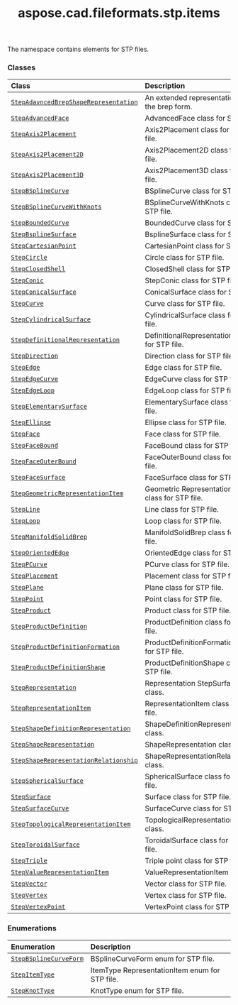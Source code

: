 ﻿---
title: aspose.cad.fileformats.stp.items
second_title: Aspose.CAD for Python via .NET API References
description: 
type: docs
weight: 10
url: /aspose.cad.fileformats.stp.items/
is_root: false
---

The namespace contains elements for STP files.

### Classes
| Class | Description |
| :- | :- |
| [`StepAdavncedBrepShapeRepresentation`](/cad/python-net/aspose.cad.fileformats.stp.items/stepadavncedbrepshaperepresentation) | An extended representation of the brep form. |
| [`StepAdvancedFace`](/cad/python-net/aspose.cad.fileformats.stp.items/stepadvancedface) | AdvancedFace class for STP file. |
| [`StepAxis2Placement`](/cad/python-net/aspose.cad.fileformats.stp.items/stepaxis2placement) | Axis2Placement class for STP file. |
| [`StepAxis2Placement2D`](/cad/python-net/aspose.cad.fileformats.stp.items/stepaxis2placement2d) | Axis2Placement2D class for STP file. |
| [`StepAxis2Placement3D`](/cad/python-net/aspose.cad.fileformats.stp.items/stepaxis2placement3d) | Axis2Placement3D class for STP file. |
| [`StepBSplineCurve`](/cad/python-net/aspose.cad.fileformats.stp.items/stepbsplinecurve) | BSplineCurve class for STP file. |
| [`StepBSplineCurveWithKnots`](/cad/python-net/aspose.cad.fileformats.stp.items/stepbsplinecurvewithknots) | BSplineCurveWithKnots class for STP file. |
| [`StepBoundedCurve`](/cad/python-net/aspose.cad.fileformats.stp.items/stepboundedcurve) | BoundedCurve class for STP file. |
| [`StepBsplineSurface`](/cad/python-net/aspose.cad.fileformats.stp.items/stepbsplinesurface) | BsplineSurface class for STP file. |
| [`StepCartesianPoint`](/cad/python-net/aspose.cad.fileformats.stp.items/stepcartesianpoint) | CartesianPoint class for STP file. |
| [`StepCircle`](/cad/python-net/aspose.cad.fileformats.stp.items/stepcircle) | Circle class for STP file. |
| [`StepClosedShell`](/cad/python-net/aspose.cad.fileformats.stp.items/stepclosedshell) | ClosedShell class for STP file. |
| [`StepConic`](/cad/python-net/aspose.cad.fileformats.stp.items/stepconic) | StepConic class for STP file. |
| [`StepConicalSurface`](/cad/python-net/aspose.cad.fileformats.stp.items/stepconicalsurface) | ConicalSurface class for STP file. |
| [`StepCurve`](/cad/python-net/aspose.cad.fileformats.stp.items/stepcurve) | Curve class for STP file. |
| [`StepCylindricalSurface`](/cad/python-net/aspose.cad.fileformats.stp.items/stepcylindricalsurface) | CylindricalSurface class for STP file. |
| [`StepDefinitionalRepresentation`](/cad/python-net/aspose.cad.fileformats.stp.items/stepdefinitionalrepresentation) | DefinitionalRepresentation class for STP file. |
| [`StepDirection`](/cad/python-net/aspose.cad.fileformats.stp.items/stepdirection) | Direction class for STP file. |
| [`StepEdge`](/cad/python-net/aspose.cad.fileformats.stp.items/stepedge) | Edge class for STP file. |
| [`StepEdgeCurve`](/cad/python-net/aspose.cad.fileformats.stp.items/stepedgecurve) | EdgeCurve class for STP file. |
| [`StepEdgeLoop`](/cad/python-net/aspose.cad.fileformats.stp.items/stepedgeloop) | EdgeLoop class for STP file. |
| [`StepElementarySurface`](/cad/python-net/aspose.cad.fileformats.stp.items/stepelementarysurface) | ElementarySurface class for STP file. |
| [`StepEllipse`](/cad/python-net/aspose.cad.fileformats.stp.items/stepellipse) | Ellipse class for STP file. |
| [`StepFace`](/cad/python-net/aspose.cad.fileformats.stp.items/stepface) | Face class for STP file. |
| [`StepFaceBound`](/cad/python-net/aspose.cad.fileformats.stp.items/stepfacebound) | FaceBound class for STP file. |
| [`StepFaceOuterBound`](/cad/python-net/aspose.cad.fileformats.stp.items/stepfaceouterbound) | FaceOuterBound class for STP file. |
| [`StepFaceSurface`](/cad/python-net/aspose.cad.fileformats.stp.items/stepfacesurface) | FaceSurface class for STP file. |
| [`StepGeometricRepresentationItem`](/cad/python-net/aspose.cad.fileformats.stp.items/stepgeometricrepresentationitem) | Geometric RepresentationItem class for STP file. |
| [`StepLine`](/cad/python-net/aspose.cad.fileformats.stp.items/stepline) | Line class for STP file. |
| [`StepLoop`](/cad/python-net/aspose.cad.fileformats.stp.items/steploop) | Loop class for STP file. |
| [`StepManifoldSolidBrep`](/cad/python-net/aspose.cad.fileformats.stp.items/stepmanifoldsolidbrep) | ManifoldSolidBrep class for STP file. |
| [`StepOrientedEdge`](/cad/python-net/aspose.cad.fileformats.stp.items/steporientededge) | OrientedEdge class for STP file. |
| [`StepPCurve`](/cad/python-net/aspose.cad.fileformats.stp.items/steppcurve) | PCurve class for STP file. |
| [`StepPlacement`](/cad/python-net/aspose.cad.fileformats.stp.items/stepplacement) | Placement class for STP file. |
| [`StepPlane`](/cad/python-net/aspose.cad.fileformats.stp.items/stepplane) | Plane class for STP file. |
| [`StepPoint`](/cad/python-net/aspose.cad.fileformats.stp.items/steppoint) | Point class for STP file. |
| [`StepProduct`](/cad/python-net/aspose.cad.fileformats.stp.items/stepproduct) | Product class for STP file. |
| [`StepProductDefinition`](/cad/python-net/aspose.cad.fileformats.stp.items/stepproductdefinition) | ProductDefinition class for STP file. |
| [`StepProductDefinitionFormation`](/cad/python-net/aspose.cad.fileformats.stp.items/stepproductdefinitionformation) | ProductDefinitionFormation class for STP file. |
| [`StepProductDefinitionShape`](/cad/python-net/aspose.cad.fileformats.stp.items/stepproductdefinitionshape) | ProductDefinitionShape class for STP file. |
| [`StepRepresentation`](/cad/python-net/aspose.cad.fileformats.stp.items/steprepresentation) | Representation StepSurface class. |
| [`StepRepresentationItem`](/cad/python-net/aspose.cad.fileformats.stp.items/steprepresentationitem) | RepresentationItem class for STP file. |
| [`StepShapeDefinitionRepresentation`](/cad/python-net/aspose.cad.fileformats.stp.items/stepshapedefinitionrepresentation) | ShapeDefinitionRepresentation class. |
| [`StepShapeRepresentation`](/cad/python-net/aspose.cad.fileformats.stp.items/stepshaperepresentation) | ShapeRepresentation class. |
| [`StepShapeRepresentationRelationship`](/cad/python-net/aspose.cad.fileformats.stp.items/stepshaperepresentationrelationship) | ShapeRepresentationRelationship class. |
| [`StepSphericalSurface`](/cad/python-net/aspose.cad.fileformats.stp.items/stepsphericalsurface) | SphericalSurface class for STP file. |
| [`StepSurface`](/cad/python-net/aspose.cad.fileformats.stp.items/stepsurface) | Surface class for STP file. |
| [`StepSurfaceCurve`](/cad/python-net/aspose.cad.fileformats.stp.items/stepsurfacecurve) | SurfaceCurve class for STP file. |
| [`StepTopologicalRepresentationItem`](/cad/python-net/aspose.cad.fileformats.stp.items/steptopologicalrepresentationitem) | TopologicalRepresentationItem class. |
| [`StepToroidalSurface`](/cad/python-net/aspose.cad.fileformats.stp.items/steptoroidalsurface) | ToroidalSurface class for STP file. |
| [`StepTriple`](/cad/python-net/aspose.cad.fileformats.stp.items/steptriple) | Triple point class for STP file. |
| [`StepValueRepresentationItem`](/cad/python-net/aspose.cad.fileformats.stp.items/stepvaluerepresentationitem) | ValueRepresentationItem class. |
| [`StepVector`](/cad/python-net/aspose.cad.fileformats.stp.items/stepvector) | Vector class for STP file. |
| [`StepVertex`](/cad/python-net/aspose.cad.fileformats.stp.items/stepvertex) | Vertex class for STP file. |
| [`StepVertexPoint`](/cad/python-net/aspose.cad.fileformats.stp.items/stepvertexpoint) | VertexPoint class for STP file. |


### Enumerations
| Enumeration | Description |
| :- | :- |
| [`StepBSplineCurveForm`](/cad/python-net/aspose.cad.fileformats.stp.items/stepbsplinecurveform) | BSplineCurveForm enum for STP file. |
| [`StepItemType`](/cad/python-net/aspose.cad.fileformats.stp.items/stepitemtype) | ItemType RepresentationItem enum for STP file. |
| [`StepKnotType`](/cad/python-net/aspose.cad.fileformats.stp.items/stepknottype) | KnotType enum for STP file. |



